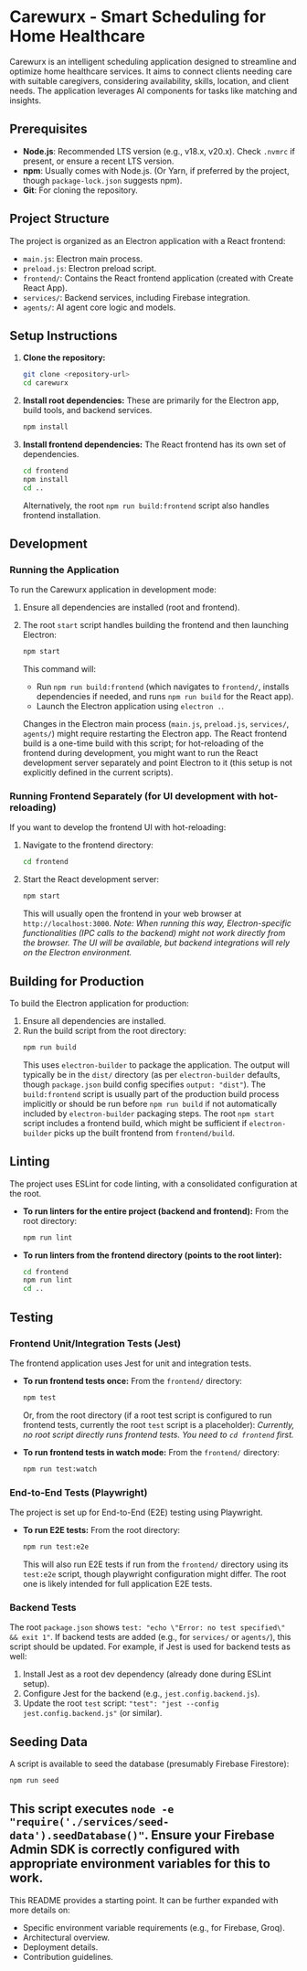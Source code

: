 # Carewurx - Smart Scheduling for Home Healthcare

Carewurx is an intelligent scheduling application designed to streamline and optimize home healthcare services. It aims to connect clients needing care with suitable caregivers, considering availability, skills, location, and client needs. The application leverages AI components for tasks like matching and insights.

## Prerequisites

*   **Node.js**: Recommended LTS version (e.g., v18.x, v20.x). Check `.nvmrc` if present, or ensure a recent LTS version.
*   **npm**: Usually comes with Node.js. (Or Yarn, if preferred by the project, though `package-lock.json` suggests npm).
*   **Git**: For cloning the repository.

## Project Structure

The project is organized as an Electron application with a React frontend:

*   `main.js`: Electron main process.
*   `preload.js`: Electron preload script.
*   `frontend/`: Contains the React frontend application (created with Create React App).
*   `services/`: Backend services, including Firebase integration.
*   `agents/`: AI agent core logic and models.

## Setup Instructions

1.  **Clone the repository:**
    ```bash
    git clone <repository-url>
    cd carewurx
    ```

2.  **Install root dependencies:**
    These are primarily for the Electron app, build tools, and backend services.
    ```bash
    npm install
    ```

3.  **Install frontend dependencies:**
    The React frontend has its own set of dependencies.
    ```bash
    cd frontend
    npm install
    cd ..
    ```
    Alternatively, the root `npm run build:frontend` script also handles frontend installation.

## Development

### Running the Application

To run the Carewurx application in development mode:

1.  Ensure all dependencies are installed (root and frontend).
2.  The root `start` script handles building the frontend and then launching Electron:
    ```bash
    npm start
    ```
    This command will:
    *   Run `npm run build:frontend` (which navigates to `frontend/`, installs dependencies if needed, and runs `npm run build` for the React app).
    *   Launch the Electron application using `electron .`.

    Changes in the Electron main process (`main.js`, `preload.js`, `services/`, `agents/`) might require restarting the Electron app. The React frontend build is a one-time build with this script; for hot-reloading of the frontend during development, you might want to run the React development server separately and point Electron to it (this setup is not explicitly defined in the current scripts).

### Running Frontend Separately (for UI development with hot-reloading)

If you want to develop the frontend UI with hot-reloading:

1.  Navigate to the frontend directory:
    ```bash
    cd frontend
    ```
2.  Start the React development server:
    ```bash
    npm start
    ```
    This will usually open the frontend in your web browser at `http://localhost:3000`.
    *Note: When running this way, Electron-specific functionalities (IPC calls to the backend) might not work directly from the browser. The UI will be available, but backend integrations will rely on the Electron environment.*

## Building for Production

To build the Electron application for production:

1.  Ensure all dependencies are installed.
2.  Run the build script from the root directory:
    ```bash
    npm run build
    ```
    This uses `electron-builder` to package the application. The output will typically be in the `dist/` directory (as per `electron-builder` defaults, though `package.json` build config specifies `output: "dist"`). The `build:frontend` script is usually part of the production build process implicitly or should be run before `npm run build` if not automatically included by `electron-builder` packaging steps. The root `npm start` script includes a frontend build, which might be sufficient if `electron-builder` picks up the built frontend from `frontend/build`.

## Linting

The project uses ESLint for code linting, with a consolidated configuration at the root.

*   **To run linters for the entire project (backend and frontend):**
    From the root directory:
    ```bash
    npm run lint
    ```
*   **To run linters from the frontend directory (points to the root linter):**
    ```bash
    cd frontend
    npm run lint
    cd ..
    ```

## Testing

### Frontend Unit/Integration Tests (Jest)

The frontend application uses Jest for unit and integration tests.

*   **To run frontend tests once:**
    From the `frontend/` directory:
    ```bash
    npm test
    ```
    Or, from the root directory (if a root test script is configured to run frontend tests, currently the root `test` script is a placeholder):
    *Currently, no root script directly runs frontend tests. You need to `cd frontend` first.*

*   **To run frontend tests in watch mode:**
    From the `frontend/` directory:
    ```bash
    npm run test:watch
    ```

### End-to-End Tests (Playwright)

The project is set up for End-to-End (E2E) testing using Playwright.

*   **To run E2E tests:**
    From the root directory:
    ```bash
    npm run test:e2e
    ```
    This will also run E2E tests if run from the `frontend/` directory using its `test:e2e` script, though playwright configuration might differ. The root one is likely intended for full application E2E tests.

### Backend Tests

The root `package.json` shows `test: "echo \"Error: no test specified\" && exit 1"`.
If backend tests are added (e.g., for `services/` or `agents/`), this script should be updated. For example, if Jest is used for backend tests as well:
1.  Install Jest as a root dev dependency (already done during ESLint setup).
2.  Configure Jest for the backend (e.g., `jest.config.backend.js`).
3.  Update the root `test` script: `"test": "jest --config jest.config.backend.js"` (or similar).

## Seeding Data

A script is available to seed the database (presumably Firebase Firestore):
```bash
npm run seed
```
This script executes `node -e "require('./services/seed-data').seedDatabase()"`. Ensure your Firebase Admin SDK is correctly configured with appropriate environment variables for this to work.
---

This README provides a starting point. It can be further expanded with more details on:
*   Specific environment variable requirements (e.g., for Firebase, Groq).
*   Architectural overview.
*   Deployment details.
*   Contribution guidelines.